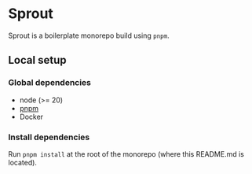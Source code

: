 # Sprout

Sprout is a boilerplate monorepo build using `pnpm`.

## Local setup

### Global dependencies

- node (>= 20)
- [pnpm](https://pnpm.io/installation)
- Docker

### Install dependencies

Run `pnpm install` at the root of the monorepo (where this README.md is located).

<!-- TODO: Deploy instructions -->

